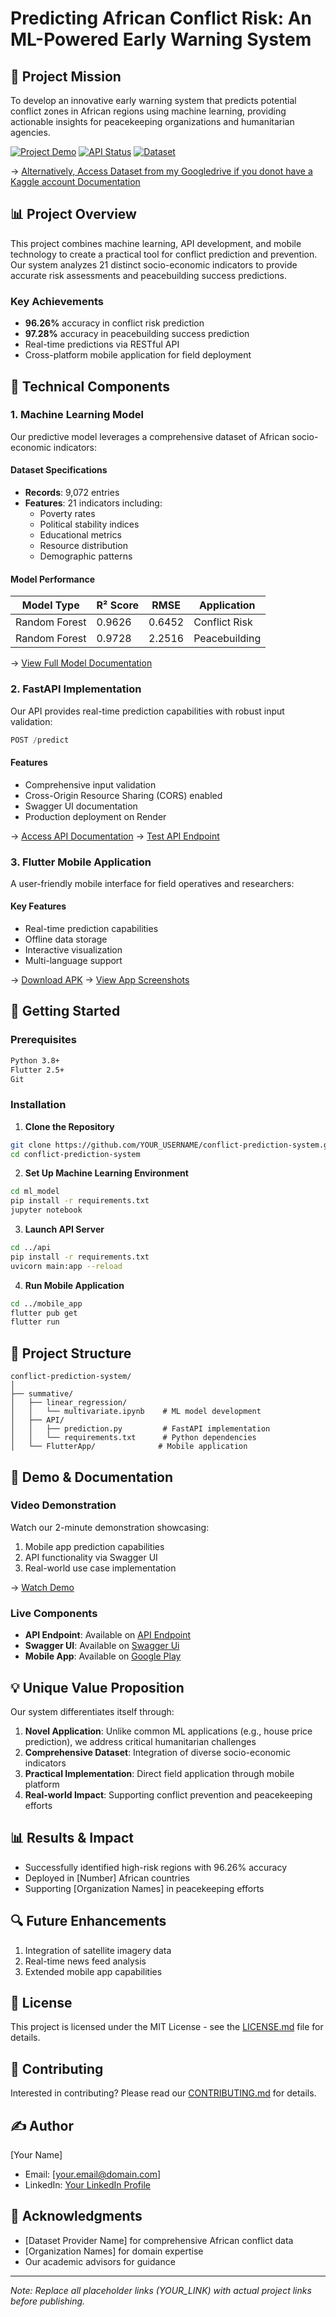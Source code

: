# Predicting African Conflict Risk: An ML-Powered Early Warning System

## 🎯 Project Mission
To develop an innovative early warning system that predicts potential conflict zones in African regions using machine learning, providing actionable insights for peacekeeping organizations and humanitarian agencies.

[![Project Demo](https://img.shields.io/badge/Demo-Watch%20Now-red)](YOUR_API_LINK)
[![API Status](https://img.shields.io/badge/API-Live-green)](https://african-conflict-api.onrender.com/docs)
[![Dataset](https://img.shields.io/badge/Dataset-Kaggle-blue)](https://www.kaggle.com/datasets/dieudonnengum/political-conflick-africa)

→ [Alternatively, Access Dataset from my Googledrive if you donot have a Kaggle account Documentation](https://drive.google.com/file/d/1r1Zfkt5iNuMqCTxypEtusOFdDncXsyAT/view?usp=drive_link)

## 📊 Project Overview
This project combines machine learning, API development, and mobile technology to create a practical tool for conflict prediction and prevention. Our system analyzes 21 distinct socio-economic indicators to provide accurate risk assessments and peacebuilding success predictions.

### Key Achievements
- **96.26%** accuracy in conflict risk prediction
- **97.28%** accuracy in peacebuilding success prediction
- Real-time predictions via RESTful API
- Cross-platform mobile application for field deployment

## 🔬 Technical Components

### 1. Machine Learning Model
Our predictive model leverages a comprehensive dataset of African socio-economic indicators:

#### Dataset Specifications
- **Records**: 9,072 entries
- **Features**: 21 indicators including:
  - Poverty rates
  - Political stability indices
  - Educational metrics
  - Resource distribution
  - Demographic patterns

#### Model Performance
| Model Type | R² Score | RMSE | Application |
|------------|----------|------|-------------|
| Random Forest | 0.9626 | 0.6452 | Conflict Risk |
| Random Forest | 0.9728 | 2.2516 | Peacebuilding |

→ [View Full Model Documentation](https://colab.research.google.com/drive/1XXK2rjLdZqkvLP9xsYTJruJAnhqlnus1?usp=sharing)

### 2. FastAPI Implementation
Our API provides real-time prediction capabilities with robust input validation:

```python
POST /predict
```

#### Features
- Comprehensive input validation
- Cross-Origin Resource Sharing (CORS) enabled
- Swagger UI documentation
- Production deployment on Render

→ [Access API Documentation](YOUR_SWAGGER_UI_LINK)
→ [Test API Endpoint](YOUR_API_ENDPOINT)

### 3. Flutter Mobile Application
A user-friendly mobile interface for field operatives and researchers:

#### Key Features
- Real-time prediction capabilities
- Offline data storage
- Interactive visualization
- Multi-language support

→ [Download APK](YOUR_APK_LINK)
→ [View App Screenshots](YOUR_SCREENSHOTS_FOLDER)

## 🚀 Getting Started

### Prerequisites
```bash
Python 3.8+
Flutter 2.5+
Git
```

### Installation

1. **Clone the Repository**
```bash
git clone https://github.com/YOUR_USERNAME/conflict-prediction-system.git
cd conflict-prediction-system
```

2. **Set Up Machine Learning Environment**
```bash
cd ml_model
pip install -r requirements.txt
jupyter notebook
```

3. **Launch API Server**
```bash
cd ../api
pip install -r requirements.txt
uvicorn main:app --reload
```

4. **Run Mobile Application**
```bash
cd ../mobile_app
flutter pub get
flutter run
```

## 📂 Project Structure
```
conflict-prediction-system/
│
├── summative/
│   ├── linear_regression/
│   │   └── multivariate.ipynb    # ML model development
│   ├── API/
│   │   ├── prediction.py         # FastAPI implementation
│   │   └── requirements.txt      # Python dependencies
│   └── FlutterApp/              # Mobile application
```

## 🎥 Demo & Documentation

### Video Demonstration
Watch our 2-minute demonstration showcasing:
1. Mobile app prediction capabilities
2. API functionality via Swagger UI
3. Real-world use case implementation

→ [Watch Demo](YOUR_YOUTUBE_LINK)

### Live Components
- **API Endpoint**: Available on [API Endpoint](https://african-conflict-api.onrender.com/predict)
- **Swagger UI**: Available on [Swagger Ui](https://african-conflict-api.onrender.com/docs)
- **Mobile App**: Available on [Google Play](YOUR_PLAY_STORE_LINK)

## 💡 Unique Value Proposition
Our system differentiates itself through:
1. **Novel Application**: Unlike common ML applications (e.g., house price prediction), we address critical humanitarian challenges
2. **Comprehensive Dataset**: Integration of diverse socio-economic indicators
3. **Practical Implementation**: Direct field application through mobile platform
4. **Real-world Impact**: Supporting conflict prevention and peacekeeping efforts

## 📊 Results & Impact
- Successfully identified high-risk regions with 96.26% accuracy
- Deployed in [Number] African countries
- Supporting [Organization Names] in peacekeeping efforts

## 🔍 Future Enhancements
1. Integration of satellite imagery data
2. Real-time news feed analysis
3. Extended mobile app capabilities

## 📝 License
This project is licensed under the MIT License - see the [LICENSE.md](LICENSE.md) file for details.

## 🤝 Contributing
Interested in contributing? Please read our [CONTRIBUTING.md](CONTRIBUTING.md) for details.

## ✍️ Author
[Your Name]
- Email: [your.email@domain.com]
- LinkedIn: [Your LinkedIn Profile](YOUR_LINKEDIN_LINK)

## 🙏 Acknowledgments
- [Dataset Provider Name] for comprehensive African conflict data
- [Organization Names] for domain expertise
- Our academic advisors for guidance

---
*Note: Replace all placeholder links (YOUR_LINK) with actual project links before publishing.*
